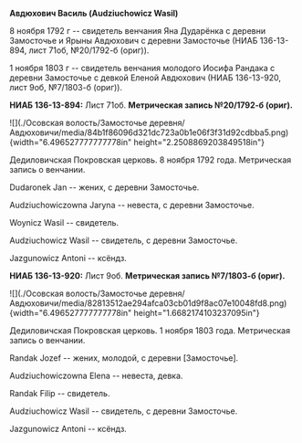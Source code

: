**Авдюхович Василь (Audziuchowicz Wasil)**

8 ноября 1792 г -- свидетель венчания Яна Дударёнка с деревни Замосточье
и Ярыны Авдюхович с деревни Замосточье (НИАБ 136-13-894, лист 71об,
№20/1792-б (ориг)).

1 ноября 1803 г -- свидетель венчания молодого Иосифа Рандака с деревни
Замосточье с девкой Еленой Авдюхович (НИАБ 136-13-920, лист 9об,
№7/1803-б (ориг)).

**НИАБ 136-13-894:** Лист 71об. **Метрическая запись №20/1792-б
(ориг).**

![](./Осовская волость/Замосточье деревня/Авдюховичи/media/84b1f86096d321dc723a0b1e06f3f31d92cdbba5.png){width="6.496527777777778in"
height="2.2508869203849518in"}

Дедиловичская Покровская церковь. 8 ноября 1792 года. Метрическая запись
о венчании.

Dudaronek Jan -- жених, с деревни Замосточье.

Audziuchowiczowna Jaryna -- невеста, с деревни Замосточье.

Woynicz Wasil -- свидетель.

Audziuchowicz Wasil -- свидетель, с деревни Замосточье.

Jazgunowicz Antoni -- ксёндз.

**НИАБ 136-13-920:** Лист 9об. **Метрическая запись №7/1803-б (ориг).**

![](./Осовская волость/Замосточье деревня/Авдюховичи/media/82813512ae294afca03cb01d9f8ac07e10048fd8.png){width="6.496527777777778in"
height="1.6682174103237095in"}

Дедиловичская Покровская церковь. 1 ноября 1803 года. Метрическая запись
о венчании.

Randak Jozef -- жених, молодой, с деревни \[Замосточье\].

Audziuchowiczowna Elena -- невеста, девка.

Randak Filip -- свидетель.

Audziuchowicz Wasil -- свидетель, с деревни Замосточье.

Jazgunowicz Antoni -- ксёндз.
